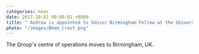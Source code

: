 ```yaml
---
categories: news
date: 2017-10-01 00:00:01 +0000
title: " Andrew is appointed to Senior Birmingham Fellow at the University of Birmingham."
photo: "/images/BHam_Crest.png"
---
```


 The Group's centre of operations moves to Birmingham, UK.
